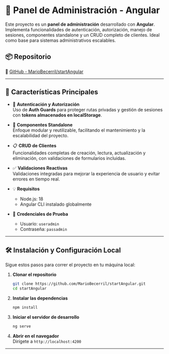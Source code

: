 
# 🧭 Panel de Administración - Angular

Este proyecto es un **panel de administración** desarrollado con **Angular**.
  Implementa funcionalidades de autenticación, autorización, manejo de sesiones, componentes standalone y un CRUD completo de clientes.
  Ideal como base para sistemas administrativos escalables.

## 📦 Repositorio

🔗 [GitHub - MarioBecerril/startAngular](https://github.com/MarioBecerril/startAngular)

---

## 🚀 Características Principales

- 🔐 **Autenticación y Autorización**  
  Uso de **Auth Guards** para proteger rutas privadas y gestión de sesiones con **tokens almacenados en localStorage**.

- 🧱 **Componentes Standalone**  
  Enfoque modular y reutilizable, facilitando el mantenimiento y la escalabilidad del proyecto.

- 📋 **CRUD de Clientes**  
  Funcionalidades completas de creación, lectura, actualización y eliminación, con validaciones de formularios incluidas.

- ✅ **Validaciones Reactivas**  
  Validaciones integradas para mejorar la experiencia de usuario y evitar errores en tiempo real.

- 💡 **Requisitos**  
  - Node.js: 18  
  - Angular CLI instalado globalmente  

- 👤 **Credenciales de Prueba**  
  - Usuario: `useradmin`  
  - Contraseña: `passadmin`

---

## 🛠️ Instalación y Configuración Local

Sigue estos pasos para correr el proyecto en tu máquina local:

1. **Clonar el repositorio**  
   ```bash
   git clone https://github.com/MarioBecerril/startAngular.git
   cd startAngular
   ```

2. **Instalar las dependencias**  
   ```bash
   npm install
   ```

3. **Iniciar el servidor de desarrollo**  
   ```bash
   ng serve
   ```

4. **Abrir en el navegador**  
   Dirígete a `http://localhost:4200`

---
